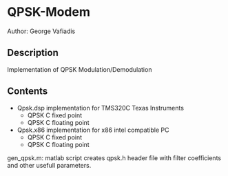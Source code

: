 QPSK-Modem
==========

Author: George Vafiadis

Description
-------------
Implementation of QPSK Modulation/Demodulation

Contents
---------
- Qpsk.dsp implementation for TMS320C Texas Instruments
   - QPSK C fixed point
   - QPSK C floating point
- Qpsk.x86 implementation for x86 intel compatible PC
   - QPSK C fixed point
   - QPSK C floating point

gen_qpsk.m: matlab script creates qpsk.h header file with filter
            coefficients and other usefull parameters.





